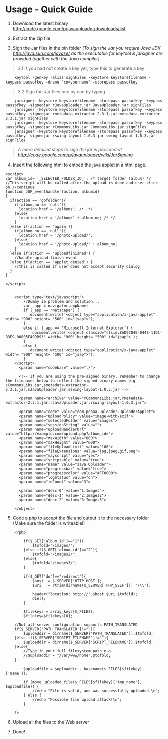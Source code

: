 # Usage - Quick Guide #

1. Download the latest binary http://code.google.com/p/javauploader/downloads/list

2. Extract the zip file

3. Sign the Jar files in the bin folder _(To sign the Jar you require Java JDK http://java.sun.com/javase/ as the executable for keytool & jarsigner are provided together with the Java compiler)_

> 3.1 If you had not create a key yet, type this to generate a key
```
    keytool -genkey -alias signFiles -keystore keystorefilename -keypass passofkey -dname "cn=yourname" -storepass passofkey
```

> 3.2 Sign the Jar files one by one by typing
```
    jarsigner -keystore keystorefilename -storepass passofkey -keypass passofkey -signedjar rJavaUploader.jar JavaUploader.jar signFiles
    jarsigner -keystore keystorefilename -storepass passofkey -keypass passofkey -signedjar rmetadata-extractor-2.3.1.jar metadata-extractor-2.3.1.jar signFiles
    jarsigner -keystore keystorefilename -storepass passofkey -keypass passofkey -signedjar rCommonsLibs.jar CommonsLibs.jar signFiles
    jarsigner -keystore keystorefilename -storepass passofkey -keypass passofkey -signedjar rswing-layout-1.0.3.jar swing-layout-1.0.3.jar signFiles
```

> _A more detailed steps to sign the jar is provided at http://code.google.com/p/javauploader/wiki/JarSigning_

4. Insert the following html to embed the java applet in a html page.
```
<script>
var album_id= '_SELECTED_FOLDER_ID_'; /* target folder (album) */
//This script will be called after the upload is done and user click on //continue
function JUP_eventhandler(action, albumid)
{
  if(action == 'gofolder'){
    if(album_no == 'null'){
      location.href = '/albums'; /*  */
    }else{
      location.href = '/album/' + album_no; /* */
    }
  }else if(action == 'again'){
    if(album_no == 'null'){
      location.href = '/photo-upload/';
    }else{
      location.href = '/photo-upload/' + album_no;
    }    
  }else if(action == 'uploadfinished') {
    //handle upload finish event
  }else if(action == 'applet_denied') {
    //this is called if user does not accept security dialog
  }
}

</script>
    

    <script type="text/javascript">
        //Dummy ie problem and solution...
        var _app = navigator.appName;
        if (_app == 'Netscape') {
           document.write('<object type="application/x-java-applet" width= "900" height= "500" id="jsap">');
        }
        else if (_app == 'Microsoft Internet Explorer') {
            document.write('<object classid="clsid:8AD9C840-044E-11D1-B3E9-00805F499D93" width= "900" height= "500" id="jsap">');
        }
        else {
           document.write('<object type="application/x-java-applet" width= "900" height= "500" id="jsap">');
        }
    </script>
      <param name="codebase" value="./">

      <!-- If you are using the pre-signed binary, remember to change the filenames below to reflect the signed binary names e.g sCommonsLibs.jar,smetadata-extractor-2.3.1.jar,sJavaUploader.jar,sswing-layout-1.0.3.jar -->

      <param name="archive" value="rCommonsLibs.jar,rmetadata-extractor-2.3.1.jar,rJavaUploader.jar,rswing-layout-1.0.3.jar">

      <param name="code" value="com.pegaa.uploader.UploaderApplet">
      <param name="UploadPolicy" value="image-with-exif">
      <param name="selectedFolder" value="images">
      <param name="sessionString" value="">
      <param name="uploadHandlerUrl" value="http://example.com/upload.php?album_id=">
      <param name="maxWidth" value="800">
      <param name="maxHeight" value="600">
      <param name="fileUploadLimit" value="100">
      <param name="fileExtensions" value="jpg,jpeg,gif,png">
      <param name="mayscript" value="yes">
      <param name="scriptable" value="true">
      <param name="name" value="Java Uploader">
      <param name="progressbar" value="true">
      <param name="progresscolor" value="#FF0000">
      <param name="logStatus" value="on">
      <param name="idCount" value="3">

      <param name="desc-0" value="1:Images">
      <param name="desc-1" value="2:Images2">
      <param name="desc-2" value="3:Images3">

    </object>
```

5. Code a php to accept the file and output it to the necessary folder (Make sure the folder is writeable!)
```
    <?php

        if($_GET['album_id']=="1"){
            $tofold="/images/";
        }else if($_GET['album_id']=="2"){
            $tofold="/images2/";
        }else{
            $tofold="/images3/";
        }
        
        if($_GET['do']=="redirect"){
            $host  = $_SERVER['HTTP_HOST'];
            $uri   = rtrim(dirname($_SERVER['PHP_SELF']), '/\\');

            header("location: http://".$host.$uri.$tofold);
            die();
        }    

        $filekeys = array_keys($_FILES);
        $filekey=$filekeys[0];
        
	//Not all server configuration supports PATH_TRANSLATED
	if($_SERVER['PATH_TRANSLATED']!=""){
		$uploaddir = dirname($_SERVER['PATH_TRANSLATED']).$tofold;
	}else if($_SERVER["SCRIPT_FILENAME"]!=""){
		$uploaddir = dirname($_SERVER["SCRIPT_FILENAME"]).$tofold;
	}else{
		//Type in your full filesystem path e.g.
		//$uploaddir = "/var/www/home".$tofold;
	}

        $uploadfile = $uploaddir . basename($_FILES[$filekey]['name']);

        if (move_uploaded_file($_FILES[$filekey]['tmp_name'], $uploadfile)) {
            //echo "File is valid, and was successfully uploaded.\n";
        } else {
            //echo "Possible file upload attack!\n";
        }

    ?>
```

6. Upload all the files to the Web server

7. Done!